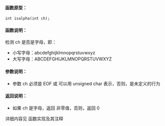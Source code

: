 
#### 函数原型：
```
int isalpha(int ch);
```

#### 函数说明：
检测 ch 是否是字母，即：
* 小写字母：abcdefghijklmnopqrstuvwxyz
* 大写字母：ABCDEFGHIJKLMNOPQRSTUVWXYZ

#### 参数说明：
* 参数 ch 必须是 EOF 或 可以用 unsigned char 表示，否则，是未定义的行为

#### 返回说明：
* 如果 ch 是字母，返回 非零值，否则，返回 0

详细内容见 函数实现及其注释

